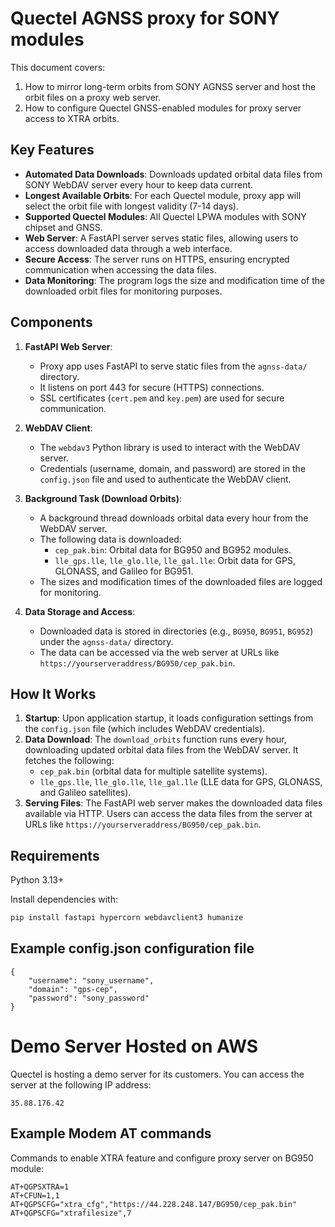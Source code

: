 # Quectel AGNSS proxy for SONY modules

This document covers:
1) How to mirror long-term orbits from SONY AGNSS server and host the orbit files on a proxy web server.
2) How to configure Quectel GNSS-enabled modules for proxy server access to XTRA orbits.

## Key Features

- **Automated Data Downloads**: Downloads updated orbital data files from SONY WebDAV server every hour to keep data current.
- **Longest Available Orbits**: For each Quectel module, proxy app will select the orbit file with longest validity (7-14 days).
- **Supported Quectel Modules**: All Quectel LPWA modules with SONY chipset and GNSS.
- **Web Server**: A FastAPI server serves static files, allowing users to access downloaded data through a web interface.
- **Secure Access**: The server runs on HTTPS, ensuring encrypted communication when accessing the data files.
- **Data Monitoring**: The program logs the size and modification time of the downloaded orbit files for monitoring purposes.

## Components

1. **FastAPI Web Server**:
    - Proxy app uses FastAPI to serve static files from the `agnss-data/` directory.
    - It listens on port 443 for secure (HTTPS) connections.
    - SSL certificates (`cert.pem` and `key.pem`) are used for secure communication.

2. **WebDAV Client**:
    - The `webdav3` Python library is used to interact with the WebDAV server.
    - Credentials (username, domain, and password) are stored in the `config.json` file and used to authenticate the WebDAV client.

3. **Background Task (Download Orbits)**:
    - A background thread downloads orbital data every hour from the WebDAV server.
    - The following data is downloaded:
      - `cep_pak.bin`: Orbital data for BG950 and BG952 modules.
      - `lle_gps.lle`, `lle_glo.lle`, `lle_gal.lle`: Orbit data for GPS, GLONASS, and Galileo for BG951.
    - The sizes and modification times of the downloaded files are logged for monitoring.

4. **Data Storage and Access**:
    - Downloaded data is stored in directories (e.g., `BG950`, `BG951`, `BG952`) under the `agnss-data/` directory.
    - The data can be accessed via the web server at URLs like `https://yourserveraddress/BG950/cep_pak.bin`.

## How It Works

1. **Startup**: Upon application startup, it loads configuration settings from the `config.json` file (which includes WebDAV credentials).
2. **Data Download**: The `download_orbits` function runs every hour, downloading updated orbital data files from the WebDAV server. It fetches the following:
    - `cep_pak.bin` (orbital data for multiple satellite systems).
    - `lle_gps.lle`, `lle_glo.lle`, `lle_gal.lle` (LLE data for GPS, GLONASS, and Galileo satellites).
3. **Serving Files**: The FastAPI web server makes the downloaded data files available via HTTP. Users can access the data files from the server at URLs like `https://yourserveraddress/BG950/cep_pak.bin`.


## Requirements

Python 3.13+

Install dependencies with:

```bash
pip install fastapi hypercorn webdavclient3 humanize
```

## Example config.json configuration file

```
{
    "username": "sony_username",
    "domain": "gps-cep",
    "password": "sony_password"
}
```

# Demo Server Hosted on AWS

Quectel is hosting a demo server for its customers. You can access the server at the following IP address:

```
35.88.176.42
```

## Example Modem AT commands

Commands to enable XTRA feature and configure proxy server on BG950 module:

```
AT+QGPSXTRA=1
AT+CFUN=1,1
AT+QGPSCFG="xtra_cfg","https://44.228.248.147/BG950/cep_pak.bin"
AT+QGPSCFG="xtrafilesize",7
```
